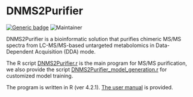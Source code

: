 # DNMS2Purifier
[![Generic badge](https://img.shields.io/badge/DNMS2Purifier-ver_1.0-<COLOR>.svg)](https://github.com/HuanLab/DNMS2Purifier)
![Maintainer](https://img.shields.io/badge/maintainer-Tingting_Zhao,_Tao_Huan-blue)

DNMS2Purifier is a bioinformatic solution that purifies chimeric MS/MS spectra from LC-MS/MS-based untargeted metabolomics in Data-Dependent Acquisition (DDA) mode.

The R script [DNMS2Purifier.r](https://github.com/HuanLab/DNMS2Purifier/blob/main/DNMS2Purifier.R) is the main program for MS/MS purification, we also provide the script [DNMS2Purifier_model_generation.r](https://github.com/HuanLab/DNMS2Purifier/blob/main/DNMS2Purifier_model_generation.R) for customized model training.

The program is written in R (ver 4.2.1). [The user manual]([https://github.com/HuanLab/DNMS2Purifier/blob/main/DNMS2Purifier_user_manual.doc](https://github.com/TingtingZhao81/DNMS2Purifier-1/blob/main/DNMS2Purifier_user_manual.docx)) is provided.
